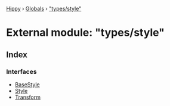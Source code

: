 [Hippy](../README.md) › [Globals](../globals.md) › ["types/style"](_types_style_.md)

# External module: "types/style"

## Index

### Interfaces

* [BaseStyle](../interfaces/_types_style_.basestyle.md)
* [Style](../interfaces/_types_style_.style.md)
* [Transform](../interfaces/_types_style_.transform.md)
